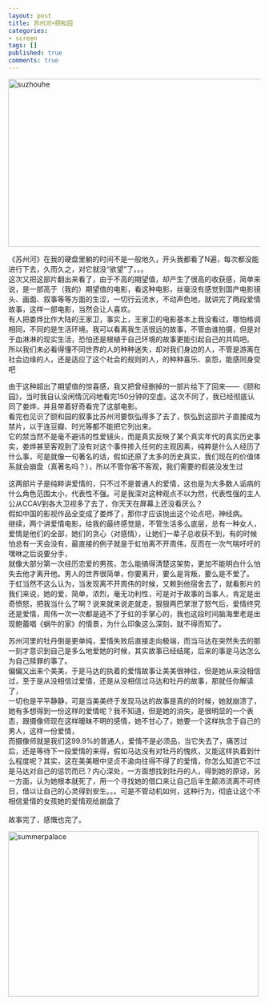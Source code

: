 ```yaml
---
layout: post
title: 苏州河+颐和园
categories:
- screen
tags: []
published: true
comments: true
---
```

<p><img alt="suzhouhe" src="http://farm6.static.flickr.com/5029/5592295619_c4db4248a7_z.jpg" title="suzhouhe" class="alignnone" width="600" height="335" /><p>《苏州河》在我的硬盘里躺的时间不是一般地久，开头我都看了N遍，每次都没能进行下去，久而久之，对它就没“欲望”了。。。<br />这次又把这部片翻出来看了，由于不高的期望值，却产生了很高的收获感，简单来说，是一部高于（我的）期望值的电影，看这种电影，丝毫没有感觉到国产电影镜头、画面、叙事等等方面的生涩，一切行云流水，不动声色地，就讲完了两段爱情故事，这样一部电影，当然会让人喜欢。<br />有人把娄烨比作大陆的王家卫，事实上，王家卫的电影基本上我没看过，哪怕格调相同，不同的是生活环境。我可以看离我生活很远的故事，不管由谁拍摄，但是对于血淋淋的现实生活，恐怕还是根植于自己环境的故事更能引起自己的共鸣吧。<br />所以我们未必看得懂不同世界的人的种种迷失，却对我们身边的人，不管是游离在社会边缘的人，还是适应了这个社会的规则的人，的种种喜乐、哀怨，能感同身受吧</p>
<p>由于这种超出了期望值的惊喜感，我又把曾经删掉的一部片给下了回来——《颐和园》，当时我自认没闲情沉闷地看完150分钟的空虚。这次不同了，我已经彻底认同了娄烨，并且带着好奇看完了这部电影。<br />看完也见识了颐和园的叙事比苏州河要恢弘得多了去了，恢弘到这部片子直接成为禁片，以于连豆瓣、时光等都不能把它列出来。<br />它的禁当然不是毫不避讳的性爱镜头，而是真实反映了某个真实年代的真实历史事实，娄烨甚至客观到了没有对这个事件掺入任何的主观因素，纯粹是什么人经历了什么事，可是就像一句著名的话，假如还原了太多的历史真实，我们现在的价值体系就会崩盘（真著名吗？），所以不管你客不客观，我们需要的假装没发生过</p>
<p>这两部片子是纯粹讲爱情的，只不过不是普通人的爱情，这也是为大多数人诟病的什么角色范围太小，代表性不强。可是我深对这种观点不以为然，代表性强的主人公从CCAV到各大卫视多了去了，你天天在屏幕上还没看厌么？<br />假如中国的影视作品全变成了娄烨了，那你才应该抛出这个论点吧，神经病。<br />继续，两个讲爱情电影，给我的最终感觉是，不管生活多么底层，总有一种女人，爱情是他们的全部，她们的贪心（对感情），让她们一辈子总收获不到，有的时候怕总有一天会没有，最直接的例子就是于虹怕离不开周伟，反而在一次气喘吁吁的嘿咻之后说要分手，<br />就像大部分第一次经历恋爱的男孩，怎么能搞得清楚这架势，更加不能明白什么怕失去他才离开他。男人的世界很简单，你要离开，要么是背叛，要么是不爱了。<br />于虹当然不这么认为，当发现离不开周伟的时候，又赖到他宿舍去了，就看影片的我们来说，她的爱，简单，浓烈，毫无功利性，可是对于故事的当事人，肯定是出奇愤怒，把我当什么了啊？说来就来说走就走，狠狠两巴掌泄了怒气后，爱情终究还是爱情，周伟一次一次都是逃不了于虹的手掌心的，我也这段时间脑海里老是出现鲍蕾唱《蜗牛的家》的情景，为什么印象这么深刻，就不得而知了。</p>
<p>苏州河里的牡丹倒是更单纯，爱情失败后直接走向极端，而当马达在突然失去的那一刻才意识到自己是多么地爱她的时候，其实故事已经结尾，后来的事是马达怎么为自己赎罪的事了。<br />偏偏又出来个美美，于是马达的执着的爱情故事让美美很神往，但是她从来没相信过，至于是从没相信过爱情，还是从没相信过马达和牡丹的故事，那就任你解读了，<br />一切也是平平静静，可是当美美终于发现马达的故事是真的的时候，她就崩溃了，她有多想得到一份这样的爱情呢？我不知道，但是她的消失，是很明显的一个表态，跟摄像师现在这样暧昧不明的感情，她不甘心了，她要一个这样执念于自己的男人，这样一份爱情，<br />而摄像师就是我们这99.9%的普通人，爱情不是必须品，当它失去了，痛苦过后，还是等待下一段爱情的来得，假如马达没有对牡丹的愧疚，又能这样执着到什么程度呢？其实，这在美美眼中坚贞不渝向往得不得了的爱情，你怎么知道它不过是马达对自己的惩罚而已？内心深处，一方面想找到牡丹的人，得到她的原谅，另一方面，认为她根本就死了，用一个寻找她的借口来让自己后半生颠沛流离不可终日，借以让自己的心灵得到安生。。。可是不管动机如何，这种行为，彻底让这个不相信爱情的女孩她的爱情观给崩盘了<br /><br />故事完了，感慨也完了。</p><img alt="summerpalace" src="http://farm6.static.flickr.com/5105/5592901390_15541ca50a_z.jpg" title="summerpalace" class="alignnone" width="500" height="330" /></p>
